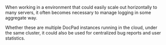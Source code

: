 When working in a environment that could easily scale out horizontally to many servers, it often becomes necessary to manage logging in some aggregate way.

Whether these are multiple DocPad instances running in the cloud, under the same cluster, it could also be used for centralized bug reports and user statistics.


